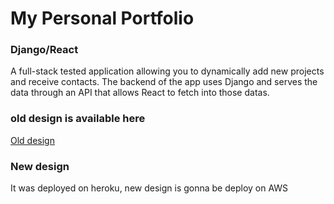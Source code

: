 <h1>My Personal Portfolio</h1>

<h3>Django/React</h3>

<p>A full-stack tested application allowing you to dynamically add new projects and receive contacts. The backend of the app uses Django and serves the data through an API that allows React to fetch into those datas. </p>

<h3>old design is available here </h3>

<a href="https://alexismorin.herokuapp.com/">Old design</a>

<h3>New design</h3>

<p> It was deployed on heroku, new design is gonna be deploy on AWS </p>
